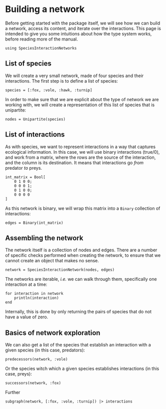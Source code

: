 # Building a network

Before getting started with the package itself, we will see how we can build a
network, access its content, and iterate over the interactions. This page is
intended to give you some intuitions about how the type system works, before
reading more of the manual.

```@example 1
using SpeciesInteractionNetworks
```

## List of species

We will create a very small network, made of four species and their
interactions. The first step is to define a list of species:

```@example 1
species = [:fox, :vole, :hawk, :turnip]
```

In order to make sure that we are explicit about the type of network we are working with, we will create a representation of this list of species that is unipartite:

```@example 1
nodes = Unipartite(species)
```

## List of interactions

As with species, we want to represent interactions in a way that captures ecological information. In this case, we will use binary interactions (true/0), and work from a matrix, where the rows are the source of the interaction, and the column is its destination. It means that interactions go *from* predator *to* preys.

```@example 1
int_matrix = Bool[
    0 1 0 0;
    0 0 0 1;
    0 1 0 0;
    0 0 0 0
]
```

As this network is binary, we will wrap this matrix into a `Binary` collection of interactions:

```@example 1
edges = Binary(int_matrix)
```

## Assembling the network

The network itself is a collection of nodes and edges. There are a number of
specific checks performed when creating the network, to ensure that we cannot
create an object that makes no sense.

```@example 1
network = SpeciesInteractionNetwork(nodes, edges)
```

The networks are iterable, *i.e.* we can walk through them, specifically one
interaction at a time:

```@example 1
for interaction in network
    println(interaction)
end
```

Internally, this is done by only returning the pairs of species that do not have
a value of zero.

## Basics of network exploration

We can also get a list of the species that establish an interaction with a given
species (in this case, predators):

```@example 1
predecessors(network, :vole)
```

Or the species witch which a given species establishes interactions (in this
case, preys):

```@example 1
successors(network, :fox)
```

Further

```@example 1
subgraph(network, [:fox, :vole, :turnip]) |> interactions
```
